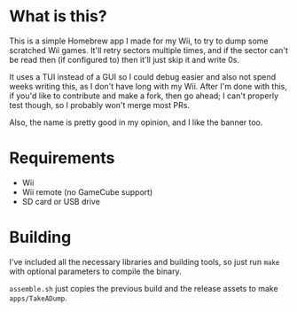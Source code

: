 # What is this?

This is a simple Homebrew app I made for my Wii, to try to dump some scratched Wii games. It'll retry sectors multiple times, and if the sector can't be read then (if configured to) then it'll just skip it and write 0s.

It uses a TUI instead of a GUI so I could debug easier and also not spend weeks writing this, as I don't have long with my Wii. After I'm done with this, if you'd like to contribute and make a fork, then go ahead; I can't properly test though, so I probably won't merge most PRs.

Also, the name is pretty good in my opinion, and I like the banner too.

# Requirements

- Wii
- Wii remote (no GameCube support)
- SD card or USB drive

# Building

I've included all the necessary libraries and building tools, so just run `make` with optional parameters to compile the binary.

`assemble.sh` just copies the previous build and the release assets to make `apps/TakeADump`.